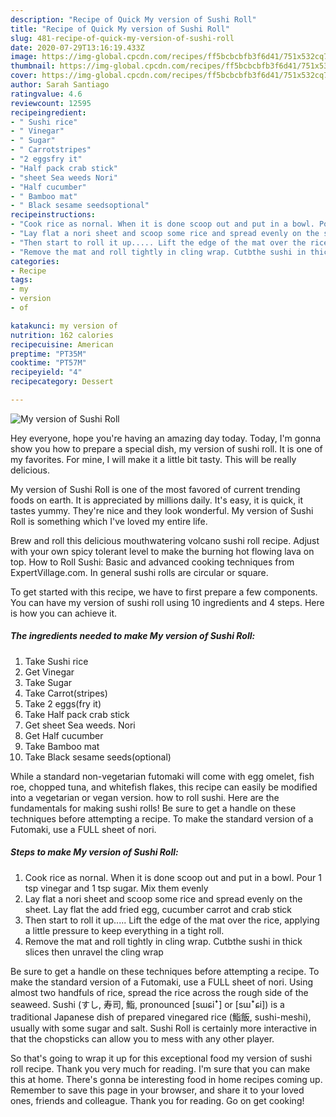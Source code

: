 ```yaml
---
description: "Recipe of Quick My version of Sushi Roll"
title: "Recipe of Quick My version of Sushi Roll"
slug: 481-recipe-of-quick-my-version-of-sushi-roll
date: 2020-07-29T13:16:19.433Z
image: https://img-global.cpcdn.com/recipes/ff5bcbcbfb3f6d41/751x532cq70/my-version-of-sushi-roll-recipe-main-photo.jpg
thumbnail: https://img-global.cpcdn.com/recipes/ff5bcbcbfb3f6d41/751x532cq70/my-version-of-sushi-roll-recipe-main-photo.jpg
cover: https://img-global.cpcdn.com/recipes/ff5bcbcbfb3f6d41/751x532cq70/my-version-of-sushi-roll-recipe-main-photo.jpg
author: Sarah Santiago
ratingvalue: 4.6
reviewcount: 12595
recipeingredient:
- " Sushi rice"
- " Vinegar"
- " Sugar"
- " Carrotstripes"
- "2 eggsfry it"
- "Half pack crab stick"
- "sheet Sea weeds Nori"
- "Half cucumber"
- " Bamboo mat"
- " Black sesame seedsoptional"
recipeinstructions:
- "Cook rice as nornal. When it is done scoop out and put in a bowl. Pour 1 tsp vinegar and 1 tsp sugar. Mix them evenly"
- "Lay flat a nori sheet and scoop some rice and spread evenly on the sheet. Lay flat the add fried egg, cucumber carrot and crab stick"
- "Then start to roll it up..... Lift the edge of the mat over the rice, applying a little pressure to keep everything in a tight roll."
- "Remove the mat and roll tightly in cling wrap. Cutbthe sushi in thick slices then unravel the cling wrap"
categories:
- Recipe
tags:
- my
- version
- of

katakunci: my version of 
nutrition: 162 calories
recipecuisine: American
preptime: "PT35M"
cooktime: "PT57M"
recipeyield: "4"
recipecategory: Dessert

---
```



![My version of Sushi Roll](https://img-global.cpcdn.com/recipes/ff5bcbcbfb3f6d41/751x532cq70/my-version-of-sushi-roll-recipe-main-photo.jpg)

Hey everyone, hope you're having an amazing day today. Today, I'm gonna show you how to prepare a special dish, my version of sushi roll. It is one of my favorites. For mine, I will make it a little bit tasty. This will be really delicious.

My version of Sushi Roll is one of the most favored of current trending foods on earth. It is appreciated by millions daily. It's easy, it is quick, it tastes yummy. They're nice and they look wonderful. My version of Sushi Roll is something which I've loved my entire life.

Brew and roll this delicious mouthwatering volcano sushi roll recipe. Adjust with your own spicy tolerant level to make the burning hot flowing lava on top. How to Roll Sushi: Basic and advanced cooking techniques from ExpertVillage.com. In general sushi rolls are circular or square.


To get started with this recipe, we have to first prepare a few components. You can have my version of sushi roll using 10 ingredients and 4 steps. Here is how you can achieve it.

<!--inarticleads1-->

##### The ingredients needed to make My version of Sushi Roll:

1. Take  Sushi rice
1. Get  Vinegar
1. Take  Sugar
1. Take  Carrot(stripes)
1. Take 2 eggs(fry it)
1. Take Half pack crab stick
1. Get sheet Sea weeds. Nori
1. Get Half cucumber
1. Take  Bamboo mat
1. Take  Black sesame seeds(optional)


While a standard non-vegetarian futomaki will come with egg omelet, fish roe, chopped tuna, and whitefish flakes, this recipe can easily be modified into a vegetarian or vegan version. how to roll sushi. Here are the fundamentals for making sushi rolls! Be sure to get a handle on these techniques before attempting a recipe. To make the standard version of a Futomaki, use a FULL sheet of nori. 

<!--inarticleads2-->

##### Steps to make My version of Sushi Roll:

1. Cook rice as nornal. When it is done scoop out and put in a bowl. Pour 1 tsp vinegar and 1 tsp sugar. Mix them evenly
1. Lay flat a nori sheet and scoop some rice and spread evenly on the sheet. Lay flat the add fried egg, cucumber carrot and crab stick
1. Then start to roll it up..... Lift the edge of the mat over the rice, applying a little pressure to keep everything in a tight roll.
1. Remove the mat and roll tightly in cling wrap. Cutbthe sushi in thick slices then unravel the cling wrap


Be sure to get a handle on these techniques before attempting a recipe. To make the standard version of a Futomaki, use a FULL sheet of nori. Using almost two handfuls of rice, spread the rice across the rough side of the seaweed. Sushi (すし, 寿司, 鮨, pronounced [sɯɕiꜜ] or [sɯꜜɕi]) is a traditional Japanese dish of prepared vinegared rice (鮨飯, sushi-meshi), usually with some sugar and salt. Sushi Roll is certainly more interactive in that the chopsticks can allow you to mess with any other player. 

So that's going to wrap it up for this exceptional food my version of sushi roll recipe. Thank you very much for reading. I'm sure that you can make this at home. There's gonna be interesting food in home recipes coming up. Remember to save this page in your browser, and share it to your loved ones, friends and colleague. Thank you for reading. Go on get cooking!
